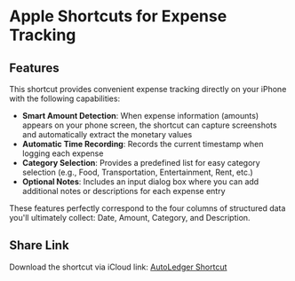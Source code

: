 # Apple Shortcuts for Expense Tracking

## Features

This shortcut provides convenient expense tracking directly on your iPhone with the following capabilities:
- **Smart Amount Detection**: When expense information (amounts) appears on your phone screen, the shortcut can capture screenshots and automatically extract the monetary values
- **Automatic Time Recording**: Records the current timestamp when logging each expense
- **Category Selection**: Provides a predefined list for easy category selection (e.g., Food, Transportation, Entertainment, Rent, etc.)
- **Optional Notes**: Includes an input dialog box where you can add additional notes or descriptions for each expense entry

These features perfectly correspond to the four columns of structured data you'll ultimately collect: Date, Amount, Category, and Description.

## Share Link

Download the shortcut via iCloud link: [AutoLedger Shortcut](https://www.icloud.com/shortcuts/b136566778734bafa463fc52db3cd3a1)
